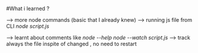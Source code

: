 #What i learned ?

 --> more node commands (basic that I already knew)
 --> running js file from CLI 
           *node script.js* 

 --> learnt about comments like 
        *node --help*
        *node --watch script.js*  --> track always the file inspite of changed ,  no need to restart         
